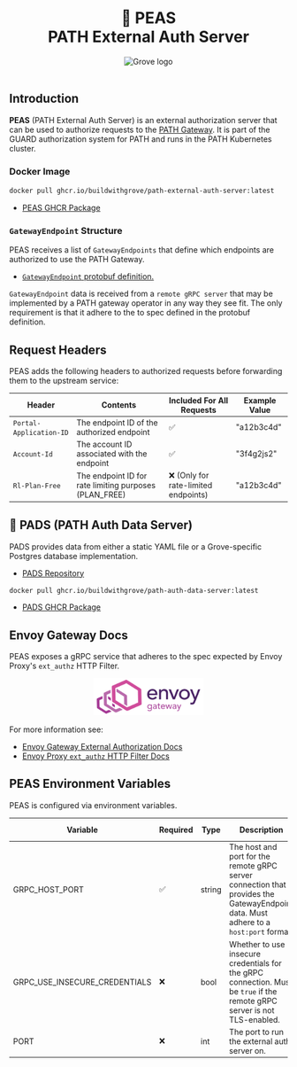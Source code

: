 <div align="center">
<h1>🫛 PEAS<br/>PATH External Auth Server</h1>
<img src="https://storage.googleapis.com/grove-brand-assets/Presskit/Logo%20Joined-2.png" alt="Grove logo" width="500"/>

</div>
<br/>

## Introduction

**PEAS** (PATH External Auth Server) is an external authorization server that can be used to authorize requests to the [PATH Gateway](https://github.com/buildwithgrove/path). It is part of the GUARD authorization system for PATH and runs in the PATH Kubernetes cluster.

### Docker Image

```bash
docker pull ghcr.io/buildwithgrove/path-external-auth-server:latest
```

- [PEAS GHCR Package](https://github.com/orgs/buildwithgrove/packages/container/package/path-external-auth-server)

### `GatewayEndpoint` Structure

PEAS receives a list of `GatewayEndpoints` that define which endpoints are authorized to use the PATH Gateway.

- [`GatewayEndpoint` protobuf definition.](https://github.com/buildwithgrove/path-external-auth-server/blob/main/proto/gateway_endpoint.proto)

`GatewayEndpoint` data is received from a `remote gRPC server` that may be implemented by a PATH gateway operator in any way they see fit. The only requirement is that it adhere to the to spec defined in the protobuf definition.

## Request Headers

PEAS adds the following headers to authorized requests before forwarding them to the upstream service:

| Header                  | Contents                                               | Included For All Requests            | Example Value |
| ----------------------- | ------------------------------------------------------ | ------------------------------------ | ------------- |
| `Portal-Application-ID` | The endpoint ID of the authorized endpoint             | ✅                                   | "a12b3c4d"    |
| `Account-Id`            | The account ID associated with the endpoint            | ✅                                   | "3f4g2js2"    |
| `Rl-Plan-Free`          | The endpoint ID for rate limiting purposes (PLAN_FREE) | ❌ (Only for rate-limited endpoints) | "a12b3c4d"    |

## 🐾 PADS (PATH Auth Data Server)

PADS provides data from either a static YAML file or a Grove-specific Postgres database implementation.

- [PADS Repository](https://github.com/buildwithgrove/path-auth-data-server)

```bash
docker pull ghcr.io/buildwithgrove/path-auth-data-server:latest
```

- [PADS GHCR Package](https://github.com/orgs/buildwithgrove/packages/container/package/path-auth-data-server)

## Envoy Gateway Docs

PEAS exposes a gRPC service that adheres to the spec expected by Envoy Proxy's `ext_authz` HTTP Filter.

<div align="center">
  <a href="https://www.envoyproxy.io/docs/envoy/latest/">
    <img src="https://raw.githubusercontent.com/cncf/artwork/refs/heads/main/projects/envoy/envoy-gateway/horizontal/color/envoy-gateway-horizontal-color.svg" alt="Envoy logo" width="200"/>
  </a>
</div>

For more information see:

- [Envoy Gateway External Authorization Docs](https://gateway.envoyproxy.io/docs/tasks/security/ext-auth/)
- [Envoy Proxy `ext_authz` HTTP Filter Docs](https://www.envoyproxy.io/docs/envoy/latest/configuration/http/http_filters/ext_authz_filter)

## PEAS Environment Variables

PEAS is configured via environment variables.

| Variable                      | Required | Type   | Description                                                                                                                          | Example          | Default Value |
| ----------------------------- | -------- | ------ | ------------------------------------------------------------------------------------------------------------------------------------ | ---------------- | ------------- |
| GRPC_HOST_PORT                | ✅       | string | The host and port for the remote gRPC server connection that provides the GatewayEndpoint data. Must adhere to a `host:port` format. | guard-pads:10002 | -             |
| GRPC_USE_INSECURE_CREDENTIALS | ❌       | bool   | Whether to use insecure credentials for the gRPC connection. Must be `true` if the remote gRPC server is not TLS-enabled.            | `true`           | `false`       |
| PORT                          | ❌       | int    | The port to run the external auth server on.                                                                                         | 10001            | 10001         |
